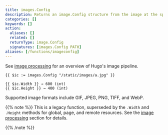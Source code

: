 ```yaml
---
title: images.Config
description: Returns an image.Config structure from the image at the specified path, relative to the working directory.
categories: []
keywords: []
action:
  aliases: []
  related: []
  returnType: image.Config
  signatures: [images.Config PATH]
aliases: [/functions/imageconfig]
---
```


See [image processing] for an overview of Hugo's image pipeline.

[image processing]: /content-management/image-processing/

```go-html-template
{{ $ic := images.Config "/static/images/a.jpg" }}

{{ $ic.Width }} → 600 (int)
{{ $ic.Height }} → 400 (int)
```

Supported image formats include GIF, JPEG, PNG, TIFF, and WebP.

{{% note %}}
This is a legacy function, superseded by the `.Width` and `.Height` methods for global, page, and remote resources. See the [image processing] section for details.

[image processing]: /content-management/image-processing
{{% /note %}}
